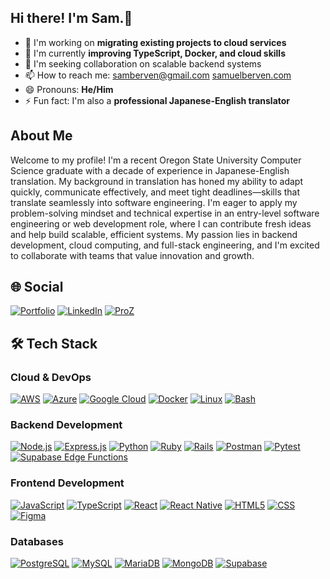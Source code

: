 ## Hi there! I'm Sam.👋
- 🔭 I'm working on **migrating existing projects to cloud services**
- 🌱 I'm currently **improving TypeScript, Docker, and cloud skills**
- 👯 I'm seeking collaboration on scalable backend systems
- 📫 How to reach me: [samberven@gmail.com](samberven@gmail.com) [samuelberven.com](samuelberven.com)
- 😄 Pronouns: **He/Him**
- ⚡ Fun fact: I'm also a **professional Japanese-English translator**

## About Me
Welcome to my profile! I'm a recent Oregon State University Computer Science graduate with a decade of experience in Japanese-English translation. My background in translation has honed my ability to adapt quickly, communicate effectively, and meet tight deadlines—skills that translate seamlessly into software engineering.
I'm eager to apply my problem-solving mindset and technical expertise in an entry-level software engineering or web development role, where I can contribute fresh ideas and help build scalable, efficient systems. My passion lies in backend development, cloud computing, and full-stack engineering, and I'm excited to collaborate with teams that value innovation and growth.

## 🌐 Social
[![Portfolio](https://img.shields.io/badge/-Portfolio-F38020?style=for-the-badge&logo=cloudflare&logoColor=white)](https://samuelberven.com)
[![LinkedIn](https://img.shields.io/badge/-LinkedIn-0077B5?style=for-the-badge&logo=linkedin&logoColor=white)](https://www.linkedin.com/in/samuelberven/)
[![ProZ](https://img.shields.io/badge/-ProZ-1B4F72?style=for-the-badge&logo=proz&logoColor=white)](https://www.proz.com/translator/1921691)

## 🛠️ Tech Stack
### Cloud & DevOps
[![AWS](https://img.shields.io/badge/-AWS-232F3E?style=for-the-badge&logo=amazonaws&logoColor=white)](https://aws.amazon.com)
[![Azure](https://img.shields.io/badge/-Azure-0078D4?style=for-the-badge&logo=microsoftazure&logoColor=white)](https://azure.microsoft.com)
[![Google Cloud](https://img.shields.io/badge/-Google_Cloud-4285F4?style=for-the-badge&logo=googlecloud&logoColor=white)](https://cloud.google.com)
[![Docker](https://img.shields.io/badge/-Docker-2496ED?style=for-the-badge&logo=docker&logoColor=white)](https://www.docker.com)
[![Linux](https://img.shields.io/badge/-Linux-FCC624?style=for-the-badge&logo=linux&logoColor=black)](https://www.linux.org)
[![Bash](https://img.shields.io/badge/-Bash-4EAA25?style=for-the-badge&logo=gnubash&logoColor=white)](https://www.gnu.org/software/bash/)

### Backend Development
[![Node.js](https://img.shields.io/badge/-Node.js-339933?style=for-the-badge&logo=node.js&logoColor=white)](https://nodejs.org)
[![Express.js](https://img.shields.io/badge/-Express.js-000000?style=for-the-badge&logo=express&logoColor=white)](https://expressjs.com)
[![Python](https://img.shields.io/badge/-Python-3776AB?style=for-the-badge&logo=python&logoColor=white)](https://www.python.org)
[![Ruby](https://img.shields.io/badge/-Ruby-CC342D?style=for-the-badge&logo=ruby&logoColor=white)](https://www.ruby-lang.org)
[![Rails](https://img.shields.io/badge/-Rails-CC0000?style=for-the-badge&logo=rubyonrails&logoColor=white)](https://rubyonrails.org)
[![Postman](https://img.shields.io/badge/-Postman-FF6F61?style=for-the-badge&logo=postman&logoColor=white)](https://www.postman.com)
[![Pytest](https://img.shields.io/badge/-Pytest-0A9EDC?style=for-the-badge&logo=pytest&logoColor=white)](https://pytest.org)
[![Supabase Edge Functions](https://img.shields.io/badge/-Supabase_Edge_Functions-3ECF8E?style=for-the-badge&logo=supabase&logoColor=white)](https://supabase.com/docs/guides/functions)

### Frontend Development
[![JavaScript](https://img.shields.io/badge/-JavaScript-F7DF1E?style=for-the-badge&logo=javascript&logoColor=black)](https://www.javascript.com)
[![TypeScript](https://img.shields.io/badge/-TypeScript-007ACC?style=for-the-badge&logo=typescript&logoColor=white)](https://www.typescriptlang.org)
[![React](https://img.shields.io/badge/-React-61DAFB?style=for-the-badge&logo=react&logoColor=black)](https://reactjs.org)
[![React Native](https://img.shields.io/badge/-React_Native-61DAFB?style=for-the-badge&logo=react&logoColor=black)](https://reactnative.dev)
[![HTML5](https://img.shields.io/badge/-HTML5-E34F26?style=for-the-badge&logo=html5&logoColor=white)](https://developer.mozilla.org/en-US/docs/Web/HTML)
[![CSS](https://img.shields.io/badge/-CSS-1572B6?style=for-the-badge&logo=css3&logoColor=white)](https://developer.mozilla.org/en-US/docs/Web/CSS)
[![Figma](https://img.shields.io/badge/-Figma-F24E1E?style=for-the-badge&logo=figma&logoColor=white)](https://www.figma.com)

### Databases
[![PostgreSQL](https://img.shields.io/badge/-PostgreSQL-4169E1?style=for-the-badge&logo=postgresql&logoColor=white)](https://www.postgresql.org)
[![MySQL](https://img.shields.io/badge/-MySQL-4479A1?style=for-the-badge&logo=mysql&logoColor=white)](https://www.mysql.com)
[![MariaDB](https://img.shields.io/badge/-MariaDB-003545?style=for-the-badge&logo=mariadb&logoColor=white)](https://mariadb.org)
[![MongoDB](https://img.shields.io/badge/-MongoDB-47A248?style=for-the-badge&logo=mongodb&logoColor=white)](https://www.mongodb.com)
[![Supabase](https://img.shields.io/badge/-Supabase-3ECF8E?style=for-the-badge&logo=supabase&logoColor=white)](https://supabase.com)

<!--
**samuelberven/samuelberven** is a ✨ _special_ ✨ repository because its `README.md` (this file) appears on your GitHub profile.

Here are some ideas to get you started:

- 🤔 I’m looking for help with ...
- 💬 Ask me about ...
- 📫 How to reach me: ...
- 😄 Pronouns: ...
- ⚡ Fun fact: ...
-->
